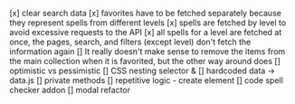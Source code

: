 [x] clear search data
[x] favorites have to be fetched separately because they represent spells from different levels
[x] spells are fetched by level to avoid excessive requests to the API
[x] all spells for a level are fetched at once, the pages, search, and filters (except level) don't fetch the information again
[] It really doesn't make sense to remove the items from the main collection when it is favorited, but the other way around does
[] optimistic vs pessimistic
[] CSS nesting selector &
[] hardcoded data -> data.js
[] private methods
[] repetitive logic - create element
[] code spell checker addon
[] modal refactor
